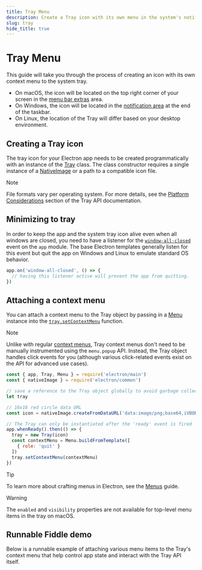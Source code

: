 ```yaml
---
title: Tray Menu
description: Create a Tray icon with its own menu in the system's notification area.
slug: tray
hide_title: true
---
```


# Tray Menu

This guide will take you through the process of creating an icon with its own context menu to the
system tray.

* On macOS, the icon will be located on the top right corner of your screen in the
  [menu bar extras](https://developer.apple.com/design/human-interface-guidelines/the-menu-bar#Menu-bar-extras)
  area.
* On Windows, the icon will be located in the [notification area](https://learn.microsoft.com/en-us/windows/win32/shell/notification-area)
  at the end of the taskbar.
* On Linux, the location of the Tray will differ based on your desktop environment.

## Creating a Tray icon

The tray icon for your Electron app needs to be created programmatically with an instance of
the [Tray](../api/tray.md#new-trayimage-guid) class. The class constructor requires a single
instance of a [NativeImage](../api/native-image.md#class-nativeimage) or a path to a compatible icon
file.

> [!NOTE]
> File formats vary per operating system. For more details, see the
> [Platform Considerations](../api/tray.md#platform-considerations) section of the Tray API documentation.

## Minimizing to tray

In order to keep the app and the system tray icon alive even when all windows are closed, you need to
have a listener for the [`window-all-closed`](../api/app.md#event-window-all-closed) event on the
`app` module. The base Electron templates generally listen for this event but quit the app on
Windows and Linux to emulate standard OS behavior.

```js title='Setting up minimize to tray'
app.on('window-all-closed', () => {
  // having this listener active will prevent the app from quitting.
})
```

## Attaching a context menu

You can attach a context menu to the Tray object by passing in a [Menu](../api/menu.md) instance
into the [`tray.setContextMenu`](../api/tray.md#traysetcontextmenumenu) function.

> [!NOTE]
> Unlike with regular [context menus](./context-menu.md), Tray context menus don't need to be
> manually instrumented using the `menu.popup` API. Instead, the Tray object handles click events
> for you (although various click-related events exist on the API for advanced use cases).

```js title='Creating a Tray menu that can quit the app'
const { app, Tray, Menu } = require('electron/main')
const { nativeImage } = require('electron/common')

// save a reference to the Tray object globally to avoid garbage collection
let tray

// 16x16 red circle data URL
const icon = nativeImage.createFromDataURL('data:image/png;base64,iVBORw0KGgoAAAANSUhEUgAAABAAAAAQCAYAAAAf8/9hAAAACXBIWXMAAAsTAAALEwEAmpwYAAAAAXNSR0IArs4c6QAAAARnQU1BAACxjwv8YQUAAACTSURBVHgBpZKBCYAgEEV/TeAIjuIIbdQIuUGt0CS1gW1iZ2jIVaTnhw+Cvs8/OYDJA4Y8kR3ZR2/kmazxJbpUEfQ/Dm/UG7wVwHkjlQdMFfDdJMFaACebnjJGyDWgcnZu1/lrCrl6NCoEHJBrDwEr5NrT6ko/UV8xdLAC2N49mlc5CylpYh8wCwqrvbBGLoKGvz8Bfq0QPWEUo/EAAAAASUVORK5CYII=')

// The Tray can only be instantiated after the 'ready' event is fired
app.whenReady().then(() => {
  tray = new Tray(icon)
  const contextMenu = Menu.buildFromTemplate([
    { role: 'quit' }
  ])
  tray.setContextMenu(contextMenu)
})
```

> [!TIP]
> To learn more about crafting menus in Electron, see the [Menus](./menus.md#building-menus) guide.

> [!WARNING]
> The `enabled` and `visibility` properties are not available for top-level menu items in the tray on macOS.

## Runnable Fiddle demo

Below is a runnable example of attaching various menu items to the Tray's context menu that help
control app state and interact with the Tray API itself.

```fiddle docs/latest/fiddles/menus/tray-menu
```
